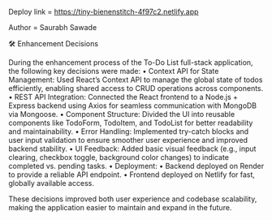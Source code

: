 
Deploy link = https://tiny-bienenstitch-4f97c2.netlify.app

Author = Saurabh Sawade

🛠️ Enhancement Decisions

During the enhancement process of the To-Do List full-stack application, the following key decisions were made:
	•	Context API for State Management: Used React’s Context API to manage the global state of todos efficiently, enabling shared access to CRUD operations across components.
	•	REST API Integration: Connected the React frontend to a Node.js + Express backend using Axios for seamless communication with MongoDB via Mongoose.
	•	Component Structure: Divided the UI into reusable components like TodoForm, TodoItem, and TodoList for better readability and maintainability.
	•	Error Handling: Implemented try-catch blocks and user input validation to ensure smoother user experience and improved backend stability.
	•	UI Feedback: Added basic visual feedback (e.g., input clearing, checkbox toggle, background color changes) to indicate completed vs. pending tasks.
	•	Deployment:
	•	Backend deployed on Render to provide a reliable API endpoint.
	•	Frontend deployed on Netlify for fast, globally available access.

These decisions improved both user experience and codebase scalability, making the application easier to maintain and expand in the future.

